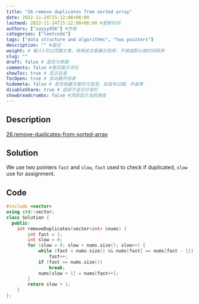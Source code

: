 ```yaml
---
title: "26.remove duplicates from sorted array"
date: 2022-11-24T15:12:08+08:00
lastmod: 2022-11-24T15:12:08+08:00 #更新时间
authors: ["zwyyy456"] #作者
categories: ["leetcode"]
tags: ["data structure and algorithms", "two pointers"]
description: "" #描述
weight: # 输入1可以顶置文章，用来给文章展示排序，不填就默认按时间排序
slug: ""
draft: false # 是否为草稿
comments: false #是否展示评论
showToc: true # 显示目录
TocOpen: true # 自动展开目录
hidemeta: false # 是否隐藏文章的元信息，如发布日期、作者等
disableShare: true # 底部不显示分享栏
showbreadcrumbs: false #顶部显示当前路径
---
```

## Description
[26.remove-duplicates-from-sorted-array](https://leetcode.cn/problems/remove-duplicates-from-sorted-array/)

## Solution
We use two pointers `fast` and `slow`, `fast` used to check if duplicated, `slow` use for assignment.

## Code
```cpp
#include <vector>
using std::vector;
class Solution {
  public:
    int removeDuplicates(vector<int> &nums) {
        int fast = 1;
        int slow = 0;
        for (slow = 0; slow < nums.size(); slow++) {
            while (fast < nums.size() && nums[fast] == nums[fast - 1])
                fast++;
            if (fast == nums.size())
                break;
            nums[slow + 1] = nums[fast++];
        }
        return slow + 1;
    }
};
```